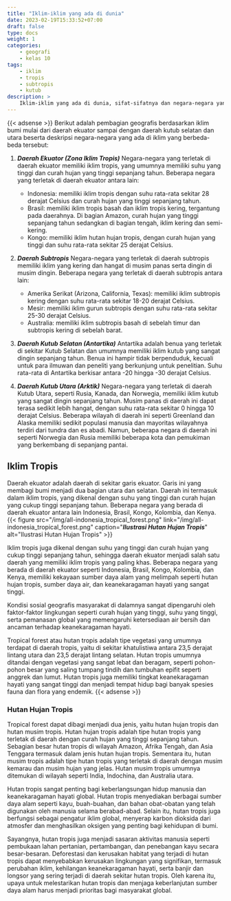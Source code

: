 ```yaml
---
title: "Iklim-iklim yang ada di dunia"
date: 2023-02-19T15:33:52+07:00
draft: false
type: docs
weight: 1
categories:
    - geografi
    - kelas 10
tags:
    - iklim
    - tropis
    - subtropis
    - kutub
description: >
    Iklim-iklim yang ada di dunia, sifat-sifatnya dan negara-negara yang berada di masing-masing iklim. tropis, subtropis, kutub utara dan kutub selatan
---
```

{{< adsense >}}
Berikut adalah pembagian geografis berdasarkan iklim bumi mulai dari daerah ekuator sampai dengan daerah kutub selatan dan utara beserta deskripsi negara-negara yang ada di iklim yang berbeda-beda tersebut:

1. ***Daerah Ekuator (Zona Iklim Tropis)***
Negara-negara yang terletak di daerah ekuator memiliki iklim tropis, yang umumnya memiliki suhu yang tinggi dan curah hujan yang tinggi sepanjang tahun. Beberapa negara yang terletak di daerah ekuator antara lain:

    - Indonesia: memiliki iklim tropis dengan suhu rata-rata sekitar 28 derajat Celsius dan curah hujan yang tinggi sepanjang tahun.
    - Brasil: memiliki iklim tropis basah dan iklim tropis kering, tergantung pada daerahnya. Di bagian Amazon, curah hujan yang tinggi sepanjang tahun sedangkan di bagian tengah, iklim kering dan semi-kering.
    - Kongo: memiliki iklim hutan hujan tropis, dengan curah hujan yang tinggi dan suhu rata-rata sekitar 25 derajat Celsius.

2. ***Daerah Subtropis***
Negara-negara yang terletak di daerah subtropis memiliki iklim yang kering dan hangat di musim panas serta dingin di musim dingin. Beberapa negara yang terletak di daerah subtropis antara lain:
    - Amerika Serikat (Arizona, California, Texas): memiliki iklim subtropis kering dengan suhu rata-rata sekitar 18-20 derajat Celsius.
    - Mesir: memiliki iklim gurun subtropis dengan suhu rata-rata sekitar 25-30 derajat Celsius.
    - Australia: memiliki iklim subtropis basah di sebelah timur dan subtropis kering di sebelah barat.

3. ***Daerah Kutub Selatan (Antartika)***
Antartika adalah benua yang terletak di sekitar Kutub Selatan dan umumnya memiliki iklim kutub yang sangat dingin sepanjang tahun. Benua ini hampir tidak berpenduduk, kecuali untuk para ilmuwan dan peneliti yang berkunjung untuk penelitian. Suhu rata-rata di Antartika berkisar antara -20 hingga -30 derajat Celsius.

4. ***Daerah Kutub Utara (Arktik)***
Negara-negara yang terletak di daerah Kutub Utara, seperti Rusia, Kanada, dan Norwegia, memiliki iklim kutub yang sangat dingin sepanjang tahun. Musim panas di daerah ini dapat terasa sedikit lebih hangat, dengan suhu rata-rata sekitar 0 hingga 10 derajat Celsius. Beberapa wilayah di daerah ini seperti Greenland dan Alaska memiliki sedikit populasi manusia dan mayoritas wilayahnya terdiri dari tundra dan es abadi. Namun, beberapa negara di daerah ini seperti Norwegia dan Rusia memiliki beberapa kota dan pemukiman yang berkembang di sepanjang pantai.

## Iklim Tropis

Daerah ekuator adalah daerah di sekitar garis ekuator. Garis ini yang membagi bumi menjadi dua bagian utara dan selatan. Daerah ini termasuk dalam iklim tropis, yang dikenal dengan suhu yang tinggi dan curah hujan yang cukup tinggi sepanjang tahun. Beberapa negara yang berada di daerah ekuator antara lain Indonesia, Brasil, Kongo, Kolombia, dan Kenya.
{{< figure src="/img/all-indonesia_tropical_forest.png" link="/img/all-indonesia_tropical_forest.png" caption="***Ilustrasi Hutan Hujan Tropis***" alt="Ilustrasi Hutan Hujan Tropis" >}}

Iklim tropis juga dikenal dengan suhu yang tinggi dan curah hujan yang cukup tinggi sepanjang tahun, sehingga daerah ekuator menjadi salah satu daerah yang memiliki iklim tropis yang paling khas. Beberapa negara yang berada di daerah ekuator seperti Indonesia, Brasil, Kongo, Kolombia, dan Kenya, memiliki kekayaan sumber daya alam yang melimpah seperti hutan hujan tropis, sumber daya air, dan keanekaragaman hayati yang sangat tinggi.

Kondisi sosial geografis masyarakat di dalamnya sangat dipengaruhi oleh faktor-faktor lingkungan seperti curah hujan yang tinggi, suhu yang tinggi, serta pemanasan global yang memengaruhi ketersediaan air bersih dan ancaman terhadap keanekaragaman hayati.

Tropical forest atau hutan tropis adalah tipe vegetasi yang umumnya terdapat di daerah tropis, yaitu di sekitar khatulistiwa antara 23,5 derajat lintang utara dan 23,5 derajat lintang selatan. Hutan tropis umumnya ditandai dengan vegetasi yang sangat lebat dan beragam, seperti pohon-pohon besar yang saling tumpang tindih dan tumbuhan epifit seperti anggrek dan lumut. Hutan tropis juga memiliki tingkat keanekaragaman hayati yang sangat tinggi dan menjadi tempat hidup bagi banyak spesies fauna dan flora yang endemik.
{{< adsense >}}

### Hutan Hujan Tropis

Tropical forest dapat dibagi menjadi dua jenis, yaitu hutan hujan tropis dan hutan musim tropis. Hutan hujan tropis adalah tipe hutan tropis yang terletak di daerah dengan curah hujan yang tinggi sepanjang tahun. Sebagian besar hutan tropis di wilayah Amazon, Afrika Tengah, dan Asia Tenggara termasuk dalam jenis hutan hujan tropis. Sementara itu, hutan musim tropis adalah tipe hutan tropis yang terletak di daerah dengan musim kemarau dan musim hujan yang jelas. Hutan musim tropis umumnya ditemukan di wilayah seperti India, Indochina, dan Australia utara.

Hutan tropis sangat penting bagi keberlangsungan hidup manusia dan keanekaragaman hayati global. Hutan tropis menyediakan berbagai sumber daya alam seperti kayu, buah-buahan, dan bahan obat-obatan yang telah digunakan oleh manusia selama berabad-abad. Selain itu, hutan tropis juga berfungsi sebagai pengatur iklim global, menyerap karbon dioksida dari atmosfer dan menghasilkan oksigen yang penting bagi kehidupan di bumi.

Sayangnya, hutan tropis juga menjadi sasaran aktivitas manusia seperti pembukaan lahan pertanian, pertambangan, dan penebangan kayu secara besar-besaran. Deforestasi dan kerusakan habitat yang terjadi di hutan tropis dapat menyebabkan kerusakan lingkungan yang signifikan, termasuk perubahan iklim, kehilangan keanekaragaman hayati, serta banjir dan longsor yang sering terjadi di daerah sekitar hutan tropis. Oleh karena itu, upaya untuk melestarikan hutan tropis dan menjaga keberlanjutan sumber daya alam harus menjadi prioritas bagi masyarakat global.
